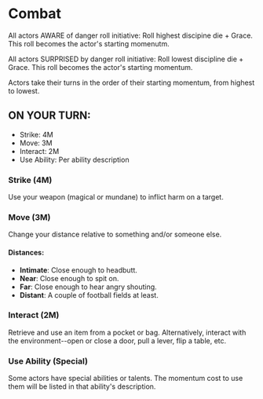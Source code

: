 # Combat

All actors AWARE of danger roll initiative: Roll highest discipine die + Grace. This roll becomes the actor's starting momenutm.

All actors SURPRISED by danger roll initiative: Roll lowest discipline die + Grace. This roll becomes the actor's starting momentum.

Actors take their turns in the order of their starting momentum, from highest to lowest.

## ON YOUR TURN: 
- Strike: 4M
- Move: 3M
- Interact: 2M
- Use Ability: Per ability description

### Strike (4M)
Use your weapon (magical or mundane) to inflict harm on a target.

### Move (3M)
Change your distance relative to something and/or someone else.

#### Distances:
- **Intimate**: Close enough to headbutt.
- **Near**: Close enough to spit on.
- **Far**: Close enough to hear angry shouting.
- **Distant**: A couple of football fields at least.

### Interact (2M)
Retrieve and use an item from a pocket or bag. Alternatively, interact with the environment--open or close a door, pull a lever, flip a table, etc.

### Use Ability (Special)
Some actors have special abilities or talents. The momentum cost to use them will be listed in that ability's description.